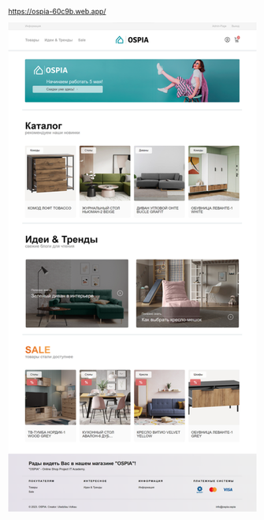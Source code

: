 https://ospia-60c9b.web.app/

![Image alt](https://github.com/VladiislavVolkov/OSPIA/blob/main/src/assets/images/site.png)